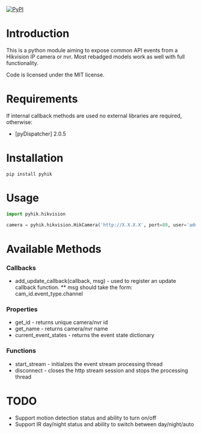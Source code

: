 [![PyPI](https://img.shields.io/pypi/v/pyHik.svg)](https://pypi.python.org/pypi/pyHik)

# Introduction

This is a python module aiming to expose common API events from a Hikvision IP camera or nvr.  Most rebadged models work as well with full functionality.

Code is licensed under the MIT license.


# Requirements

If internal callback methods are used no external libraries are required, otherwise:
* [pyDispatcher] 2.0.5 

# Installation

```pip install pyhik```

# Usage

```python
import pyhik.hikvision

camera = pyhik.hikvision.HikCamera('http://X.X.X.X', port=80, user='admin', pass='1234')
```

# Available Methods

### Callbacks
* add_update_callback(callback, msg) - used to register an update callback function.
** msg should take the form: cam_id.event_type.channel

### Properties
* get_id - returns unique camera/nvr id
* get_name - returns camera/nvr name
* current_event_states - returns the event state dictionary

### Functions
* start_stream - initialzes the event stream processing thread
* disconnect - closes the http stream session and stops the processing thread

# TODO

* Support motion detection status and ability to turn on/off
* Support IR day/night status and ability to switch between day/night/auto
